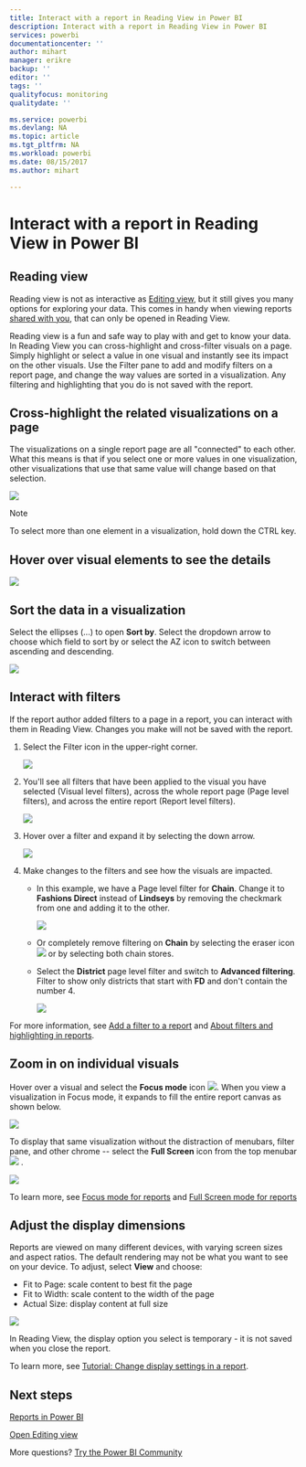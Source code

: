 ```yaml
---
title: Interact with a report in Reading View in Power BI
description: Interact with a report in Reading View in Power BI
services: powerbi
documentationcenter: ''
author: mihart
manager: erikre
backup: ''
editor: ''
tags: ''
qualityfocus: monitoring
qualitydate: ''

ms.service: powerbi
ms.devlang: NA
ms.topic: article
ms.tgt_pltfrm: NA
ms.workload: powerbi
ms.date: 08/15/2017
ms.author: mihart

---
```

# Interact with a report in Reading View in Power BI
## Reading view
Reading view is not as interactive as [Editing view](powerbi-service-interact-with-a-report-in-editing-view.md), but it still gives you many options for exploring your data. This comes in handy when viewing reports [shared with you](service-share-dashboards.md), that can only be opened in Reading View.

Reading view is a fun and safe way to play with and get to know your data. In Reading View you can cross-highlight and cross-filter visuals on a page.  Simply highlight or select a value in one visual and instantly see its impact on the other visuals. Use the Filter pane to add and modify filters on a report page, and change the way values are sorted in a visualization. Any filtering and highlighting that you do is not saved with the report.

## Cross-highlight the related visualizations on a page
The visualizations on a single report page are all "connected" to each other.  What this means is that if you select one or more values in one visualization, other visualizations that use that same value will change based on that selection.

![](media/powerbi-service-interact-with-a-report-in-reading-view/pagefilter3b.gif)

> [!NOTE]
> To select more than one element in a visualization, hold down the CTRL key.
> 
> 

## Hover over visual elements to see the details
![](media/powerbi-service-interact-with-a-report-in-reading-view/amarillachart.png)

## Sort the data in a visualization
Select the ellipses (...) to open **Sort by**. Select the dropdown arrow to choose which field to sort by or select the AZ icon to switch between ascending and descending. 

![](media/powerbi-service-interact-with-a-report-in-reading-view/PBI_ChangeChartSort.gif) 

## Interact with filters
If the report author added filters to a page in a report, you can interact with them in Reading View. Changes you make will not be saved with the report.

1. Select the Filter icon in the upper-right corner.
   
   ![](media/powerbi-service-interact-with-a-report-in-reading-view/filters.png)  
2. You'll see all filters that have been applied to the visual you have selected (Visual level filters), across the whole report page (Page level filters), and across the entire report (Report level filters).
   
   ![](media/powerbi-service-interact-with-a-report-in-reading-view/power-bi-reading-filters.png)
3. Hover over a filter and expand it by selecting the down arrow.
   
   ![](media/powerbi-service-interact-with-a-report-in-reading-view/power-bi-expan-filter.png)
4. Make changes to the filters and see how the visuals are impacted.  
   
   * In this example, we have a Page level filter for **Chain**. Change it to **Fashions Direct** instead of **Lindseys** by removing the checkmark from one and adding it to the other.
     
     ![](media/powerbi-service-interact-with-a-report-in-reading-view/power-bi-filter-chain.png)
   * Or completely remove filtering on **Chain** by selecting the eraser icon ![](media/powerbi-service-interact-with-a-report-in-reading-view/power-bi-eraser-icon.png) or by selecting both chain stores.
   * Select the **District** page level filter and switch to **Advanced filtering**. Filter to show only districts that start with **FD** and don't contain the number 4.
     
     ![](media/powerbi-service-interact-with-a-report-in-reading-view/power-bi-advanced-filter.png)

For more information, see [Add a filter to a report](power-bi-report-add-filter.md) and [About filters and highlighting in reports](power-bi-reports-filters-and-highlighting.md).

## Zoom in on individual visuals
Hover over a visual and select the **Focus mode** icon ![](media/powerbi-service-interact-with-a-report-in-reading-view/PBI_PopOutIcon.jpg). When you view a visualization in Focus mode, it expands to fill the entire report canvas as shown below.

![](media/powerbi-service-interact-with-a-report-in-reading-view/powerbi-focus-mode.png)

To display that same visualization without the distraction of menubars, filter pane, and other chrome -- select the **Full Screen** icon from the top menubar  ![](media/powerbi-service-interact-with-a-report-in-reading-view/power-bi-focus-icon.png)  .

![](media/powerbi-service-interact-with-a-report-in-reading-view/power-bi-full-screen.png)

To learn more, see [Focus mode for reports](powerbi-service-display-dash-in-focus-mode.md) and [Full Screen mode for reports](powerbi-service-dash-and-reports-fullscreen.md)

## Adjust the display dimensions
Reports are viewed on many different devices, with varying screen sizes and aspect ratios.  The default rendering may not be what you want to see on your device.  To adjust, select **View** and choose:

* Fit to Page: scale content to best fit the page
* Fit to Width: scale content to the width of the page
* Actual Size: display content at full size  

![](media/powerbi-service-interact-with-a-report-in-reading-view/power-bi-view.png)

  In Reading View, the display option you select is temporary - it is not saved when you close the report.

  To learn more, see [Tutorial: Change display settings in a report](power-bi-change-report-display-settings.md).

## Next steps
[Reports in Power BI](powerbi-service-reports.md)

[Open Editing view](powerbi-service-go-from-reading-view-to-editing-view.md)

More questions? [Try the Power BI Community](http://community.powerbi.com/)

